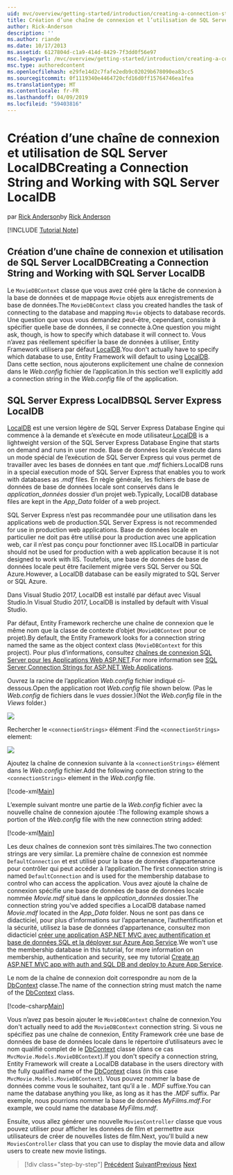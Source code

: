 ```yaml
---
uid: mvc/overview/getting-started/introduction/creating-a-connection-string
title: Création d’une chaîne de connexion et l’utilisation de SQL Server LocalDB | Microsoft Docs
author: Rick-Anderson
description: ''
ms.author: riande
ms.date: 10/17/2013
ms.assetid: 6127804d-c1a9-414d-8429-7f3dd0f56e97
msc.legacyurl: /mvc/overview/getting-started/introduction/creating-a-connection-string
msc.type: authoredcontent
ms.openlocfilehash: e29fe14d2c7fafe2edb9c02029b678090ea83cc5
ms.sourcegitcommit: 0f1119340e4464720cfd16d0ff15764746ea1fea
ms.translationtype: MT
ms.contentlocale: fr-FR
ms.lasthandoff: 04/09/2019
ms.locfileid: "59403816"
---
```

# <a name="creating-a-connection-string-and-working-with-sql-server-localdb"></a><span data-ttu-id="921f7-102">Création d’une chaîne de connexion et utilisation de SQL Server LocalDB</span><span class="sxs-lookup"><span data-stu-id="921f7-102">Creating a Connection String and Working with SQL Server LocalDB</span></span>

<span data-ttu-id="921f7-103">par [Rick Anderson]((https://twitter.com/RickAndMSFT))</span><span class="sxs-lookup"><span data-stu-id="921f7-103">by [Rick Anderson]((https://twitter.com/RickAndMSFT))</span></span>

[!INCLUDE [Tutorial Note](sample/code-location.md)]

## <a name="creating-a-connection-string-and-working-with-sql-server-localdb"></a><span data-ttu-id="921f7-104">Création d’une chaîne de connexion et utilisation de SQL Server LocalDB</span><span class="sxs-lookup"><span data-stu-id="921f7-104">Creating a Connection String and Working with SQL Server LocalDB</span></span>

<span data-ttu-id="921f7-105">Le `MovieDBContext` classe que vous avez créé gère la tâche de connexion à la base de données et de mappage `Movie` objets aux enregistrements de base de données.</span><span class="sxs-lookup"><span data-stu-id="921f7-105">The `MovieDBContext` class you created handles the task of connecting to the database and mapping `Movie` objects to database records.</span></span> <span data-ttu-id="921f7-106">Une question que vous vous demandez peut-être, cependant, consiste à spécifier quelle base de données, il se connecte à.</span><span class="sxs-lookup"><span data-stu-id="921f7-106">One question you might ask, though, is how to specify which database it will connect to.</span></span> <span data-ttu-id="921f7-107">Vous n’avez pas réellement spécifier la base de données à utiliser, Entity Framework utilisera par défaut [LocalDB](https://docs.microsoft.com/sql/database-engine/configure-windows/sql-server-2016-express-localdb).</span><span class="sxs-lookup"><span data-stu-id="921f7-107">You don't actually have to specify which database to use, Entity Framework will default to using [LocalDB](https://docs.microsoft.com/sql/database-engine/configure-windows/sql-server-2016-express-localdb).</span></span> <span data-ttu-id="921f7-108">Dans cette section, nous ajouterons explicitement une chaîne de connexion dans le *Web.config* fichier de l’application.</span><span class="sxs-lookup"><span data-stu-id="921f7-108">In this section we'll explicitly add a connection string in the *Web.config* file of the application.</span></span>

## <a name="sql-server-express-localdb"></a><span data-ttu-id="921f7-109">SQL Server Express LocalDB</span><span class="sxs-lookup"><span data-stu-id="921f7-109">SQL Server Express LocalDB</span></span>

<span data-ttu-id="921f7-110">[LocalDB](https://docs.microsoft.com/sql/database-engine/configure-windows/sql-server-2016-express-localdb) est une version légère de SQL Server Express Database Engine qui commence à la demande et s’exécute en mode utilisateur.</span><span class="sxs-lookup"><span data-stu-id="921f7-110">[LocalDB](https://docs.microsoft.com/sql/database-engine/configure-windows/sql-server-2016-express-localdb) is a lightweight version of the SQL Server Express Database Engine that starts on demand and runs in user mode.</span></span> <span data-ttu-id="921f7-111">Base de données locale s’exécute dans un mode spécial de l’exécution de SQL Server Express qui vous permet de travailler avec les bases de données en tant que *.mdf* fichiers.</span><span class="sxs-lookup"><span data-stu-id="921f7-111">LocalDB runs in a special execution mode of SQL Server Express that enables you to work with databases as *.mdf* files.</span></span> <span data-ttu-id="921f7-112">En règle générale, les fichiers de base de données de base de données locale sont conservés dans le *application\_données* dossier d’un projet web.</span><span class="sxs-lookup"><span data-stu-id="921f7-112">Typically, LocalDB database files are kept in the *App\_Data* folder of a web project.</span></span>

<span data-ttu-id="921f7-113">SQL Server Express n’est pas recommandée pour une utilisation dans les applications web de production.</span><span class="sxs-lookup"><span data-stu-id="921f7-113">SQL Server Express is not recommended for use in production web applications.</span></span> <span data-ttu-id="921f7-114">Base de données locale en particulier ne doit pas être utilisé pour la production avec une application web, car il n’est pas conçu pour fonctionner avec IIS.</span><span class="sxs-lookup"><span data-stu-id="921f7-114">LocalDB in particular should not be used for production with a web application because it is not designed to work with IIS.</span></span> <span data-ttu-id="921f7-115">Toutefois, une base de données de base de données locale peut être facilement migrée vers SQL Server ou SQL Azure.</span><span class="sxs-lookup"><span data-stu-id="921f7-115">However, a LocalDB database can be easily migrated to SQL Server or SQL Azure.</span></span>

<span data-ttu-id="921f7-116">Dans Visual Studio 2017, LocalDB est installé par défaut avec Visual Studio.</span><span class="sxs-lookup"><span data-stu-id="921f7-116">In Visual Studio 2017, LocalDB is installed by default with Visual Studio.</span></span>

<span data-ttu-id="921f7-117">Par défaut, Entity Framework recherche une chaîne de connexion que le même nom que la classe de contexte d’objet (`MovieDBContext` pour ce projet).</span><span class="sxs-lookup"><span data-stu-id="921f7-117">By default, the Entity Framework looks for a connection string named the same as the object context class (`MovieDBContext` for this project).</span></span> <span data-ttu-id="921f7-118">Pour plus d’informations, consultez [chaînes de connexion SQL Server pour les Applications Web ASP.NET](https://msdn.microsoft.com/library/jj653752.aspx).</span><span class="sxs-lookup"><span data-stu-id="921f7-118">For more information see [SQL Server Connection Strings for ASP.NET Web Applications](https://msdn.microsoft.com/library/jj653752.aspx).</span></span>

<span data-ttu-id="921f7-119">Ouvrez la racine de l’application *Web.config* fichier indiqué ci-dessous.</span><span class="sxs-lookup"><span data-stu-id="921f7-119">Open the application root *Web.config* file shown below.</span></span> <span data-ttu-id="921f7-120">(Pas le *Web.config* de fichiers dans le *vues* dossier.)</span><span class="sxs-lookup"><span data-stu-id="921f7-120">(Not the *Web.config* file in the *Views* folder.)</span></span>

![](creating-a-connection-string/_static/image1.png)

<span data-ttu-id="921f7-121">Rechercher le `<connectionStrings>` élément :</span><span class="sxs-lookup"><span data-stu-id="921f7-121">Find the `<connectionStrings>` element:</span></span>

![](creating-a-connection-string/_static/image2.png)

<span data-ttu-id="921f7-122">Ajoutez la chaîne de connexion suivante à la `<connectionStrings>` élément dans le *Web.config* fichier.</span><span class="sxs-lookup"><span data-stu-id="921f7-122">Add the following connection string to the `<connectionStrings>` element in the *Web.config* file.</span></span>

[!code-xml[Main](creating-a-connection-string/samples/sample1.xml)]

<span data-ttu-id="921f7-123">L’exemple suivant montre une partie de la *Web.config* fichier avec la nouvelle chaîne de connexion ajoutée :</span><span class="sxs-lookup"><span data-stu-id="921f7-123">The following example shows a portion of the *Web.config* file with the new connection string added:</span></span>

[!code-xml[Main](creating-a-connection-string/samples/sample2.xml)]

<span data-ttu-id="921f7-124">Les deux chaînes de connexion sont très similaires.</span><span class="sxs-lookup"><span data-stu-id="921f7-124">The two connection strings are very similar.</span></span> <span data-ttu-id="921f7-125">La première chaîne de connexion est nommée `DefaultConnection` et est utilisé pour la base de données d’appartenance pour contrôler qui peut accéder à l’application.</span><span class="sxs-lookup"><span data-stu-id="921f7-125">The first connection string is named `DefaultConnection` and is used for the membership database to control who can access the application.</span></span> <span data-ttu-id="921f7-126">Vous avez ajouté la chaîne de connexion spécifie une base de données de base de données locale nommée *Movie.mdf* situé dans le *application\_données* dossier.</span><span class="sxs-lookup"><span data-stu-id="921f7-126">The connection string you've added specifies a LocalDB database named *Movie.mdf* located in the *App\_Data* folder.</span></span> <span data-ttu-id="921f7-127">Nous ne sont pas dans ce didacticiel, pour plus d’informations sur l’appartenance, l’authentification et la sécurité, utilisez la base de données d’appartenance, consultez mon didacticiel [créer une application ASP.NET MVC avec authentification et base de données SQL et la déployer sur Azure App Service](https://docs.microsoft.com/aspnet/core/security/authorization/secure-data).</span><span class="sxs-lookup"><span data-stu-id="921f7-127">We won't use the membership database in this tutorial, for more information on membership, authentication and security, see my tutorial [Create an ASP.NET MVC app with auth and SQL DB and deploy to Azure App Service](https://docs.microsoft.com/aspnet/core/security/authorization/secure-data).</span></span>

<span data-ttu-id="921f7-128">Le nom de la chaîne de connexion doit correspondre au nom de la [DbContext](https://msdn.microsoft.com/library/system.data.entity.dbcontext(v=vs.103).aspx) classe.</span><span class="sxs-lookup"><span data-stu-id="921f7-128">The name of the connection string must match the name of the [DbContext](https://msdn.microsoft.com/library/system.data.entity.dbcontext(v=vs.103).aspx) class.</span></span>

[!code-csharp[Main](creating-a-connection-string/samples/sample3.cs?highlight=15)]

<span data-ttu-id="921f7-129">Vous n’avez pas besoin ajouter le `MovieDBContext` chaîne de connexion.</span><span class="sxs-lookup"><span data-stu-id="921f7-129">You don't actually need to add the `MovieDBContext` connection string.</span></span> <span data-ttu-id="921f7-130">Si vous ne spécifiez pas une chaîne de connexion, Entity Framework crée une base de données de base de données locale dans le répertoire d’utilisateurs avec le nom qualifié complet de le [DbContext](https://msdn.microsoft.com/library/system.data.entity.dbcontext(v=vs.103).aspx) classe (dans ce cas `MvcMovie.Models.MovieDBContext`).</span><span class="sxs-lookup"><span data-stu-id="921f7-130">If you don't specify a connection string, Entity Framework will create a LocalDB database in the users directory with the fully qualified name of the [DbContext](https://msdn.microsoft.com/library/system.data.entity.dbcontext(v=vs.103).aspx) class (in this case `MvcMovie.Models.MovieDBContext`).</span></span> <span data-ttu-id="921f7-131">Vous pouvez nommer la base de données comme vous le souhaitez, tant qu’il a le *. MDF* suffixe.</span><span class="sxs-lookup"><span data-stu-id="921f7-131">You can name the database anything you like, as long as it has the *.MDF* suffix.</span></span> <span data-ttu-id="921f7-132">Par exemple, nous pourrions nommer la base de données *MyFilms.mdf*.</span><span class="sxs-lookup"><span data-stu-id="921f7-132">For example, we could name the database *MyFilms.mdf*.</span></span>

<span data-ttu-id="921f7-133">Ensuite, vous allez générer une nouvelle `MoviesController` classe que vous pouvez utiliser pour afficher les données de film et permettre aux utilisateurs de créer de nouvelles listes de film.</span><span class="sxs-lookup"><span data-stu-id="921f7-133">Next, you'll build a new `MoviesController` class that you can use to display the movie data and allow users to create new movie listings.</span></span>

> [!div class="step-by-step"]
> <span data-ttu-id="921f7-134">[Précédent](adding-a-model.md)
> [Suivant](accessing-your-models-data-from-a-controller.md)</span><span class="sxs-lookup"><span data-stu-id="921f7-134">[Previous](adding-a-model.md)
[Next](accessing-your-models-data-from-a-controller.md)</span></span>
